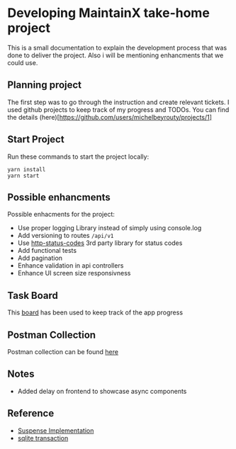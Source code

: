 # Developing MaintainX take-home project
This is a small documentation to explain the development process that was done to deliver the project.
Also i will be mentioning enhancments that we could use.

## Planning project

The first step was to go through the instruction and create relevant tickets. I used github projects to keep track of my progress and TODOs. You can find the details (here)[https://github.com/users/michelbeyrouty/projects/1]

## Start Project
Run these commands to start the project locally:
```
yarn install
yarn start
```

## Possible enhancments
Possible enhacments for the project:

- Use proper logging Library instead of simply using console.log
- Add versioning to routes `/api/v1`
- Use [http-status-codes](https://www.npmjs.com/package/http-status-codes) 3rd party library for status codes
- Add functional tests
- Add pagination
- Enhance validation in api controllers
- Enhance UI screen size responsivness

## Task Board
This [board](https://github.com/users/michelbeyrouty/projects/1) has been used to keep track of the app progress

## Postman Collection
Postman collection can be found [here](`docs/postman_collection.json`)
## Notes
- Added delay on frontend to showcase async components

## Reference
- [Suspense Implementation](https://stackoverflow.com/questions/71915721/how-i-can-get-suspense-to-work-on-react-18)
- [sqlite transaction](https://www.sqlitetutorial.net/sqlite-transaction/)


